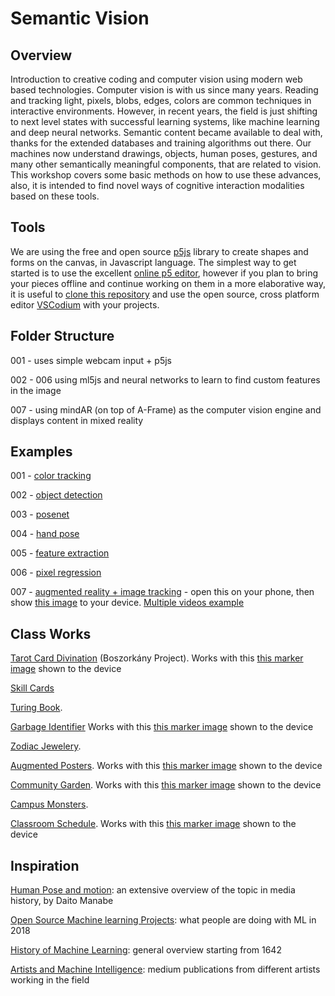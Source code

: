 # Semantic Vision
## Overview
Introduction to creative coding and computer vision using modern web based technologies. Computer vision is with us since many years. Reading and tracking light, pixels, blobs, edges, colors are common techniques in interactive environments. However, in recent years, the field is just shifting to next level states with successful learning systems, like machine learning and deep neural networks. Semantic content became available to deal with, thanks for the extended databases and training algorithms out there. Our machines now understand drawings, objects, human poses, gestures, and many other semantically meaningful components, that are related to vision. This workshop covers some basic methods on how to use these advances, also, it is intended to find novel ways of cognitive interaction modalities based on these tools. 

## Tools

We are using the free and open source [p5js](https://p5js.org/) library to create shapes and forms on the canvas, in Javascript language. The simplest way to get started is to use the excellent [online p5 editor](https://editor.p5js.org/), however if you plan to bring your pieces offline and continue working on them in a more elaborative way, it is useful to [clone this repository](https://docs.github.com/en/repositories/creating-and-managing-repositories/cloning-a-repository) and use the open source, cross platform editor [VSCodium](https://vscodium.com/) with your projects. 


## Folder Structure
001 - uses simple webcam input + p5js

002 - 006 using ml5js and neural networks to learn to find custom features in the image

007 - using mindAR (on top of A-Frame) as the computer vision engine and displays content in mixed reality

## Examples

001 - [color tracking](https://stc.github.io/semantic-vision/001_color_tracking/)

002 - [object detection](https://stc.github.io/semantic-vision/002_object_detection/)

003 - [posenet](https://stc.github.io/semantic-vision/003_posenet/)

004 - [hand pose](https://stc.github.io/semantic-vision/004_handpose/)

005 - [feature extraction](https://stc.github.io/semantic-vision/005_feature_extraction/)

006 - [pixel regression](https://stc.github.io/semantic-vision/006_pixel_regression/)

007 - [augmented reality + image tracking](https://stc.github.io/semantic-vision/007_augmented_reality_image_tracking/custom-image.html) - open this on your phone, then show [this image](https://stc.github.io/semantic-vision/007_augmented_reality_image_tracking/assets/marker.jpg) to your device. [Multiple videos example](https://stc.github.io/semantic-vision/007_augmented_reality_image_tracking/video-many.html)

## Class Works

[Tarot Card Divination](https://stc.github.io/semantic-vision/class_works/001-Tarot-Project/index.html) (Boszorkány Project). Works with this [this marker image](https://stc.github.io/semantic-vision/class_works/001-Tarot-Project/marker.png) shown to the device

[Skill Cards](https://stc.github.io/semantic-vision/class_works/002-SkillCards/)

[Turing Book](https://stc.github.io/semantic-vision/class_works/003-Turing/index.html). 

[Garbage Identifier](https://stc.github.io/semantic-vision/class_works/004-Garbage-Identifier/index.html) Works with this [this marker image](https://stc.github.io/semantic-vision/class_works/004-Garbage-Identifier/Cola1.PNG) shown to the device

[Zodiac Jewelery](https://stc.github.io/semantic-vision/class_works/005-Zodiac/index.html). 

[Augmented Posters](https://stc.github.io/semantic-vision/class_works/006-Posters/index.html). Works with this [this marker image](https://stc.github.io/semantic-vision/class_works/006-Posters/assets/markers/tri_totitreba.png) shown to the device

[Community Garden](https://stc.github.io/semantic-vision/class_works/007-Community-Garden/index.html). Works with this [this marker image](https://stc.github.io/semantic-vision/class_works/007-Community-Garden/assets/markers/cv_marker_00.jpg) shown to the device

[Campus Monsters](https://stc.github.io/semantic-vision/class_works/008-Campus-Monsters/index.html). 

[Classroom Schedule](https://stc.github.io/semantic-vision/class_works/009-Classroom-Schedule/index.html). Works with this [this marker image](https://stc.github.io/semantic-vision/class_works/009-Classroom-Schedule/assets/markers/marker_01-room_101.png) shown to the device

## Inspiration
[Human Pose and motion](https://github.com/daitomanabe/Human-Pose-and-Motion): an extensive overview of the topic in media history, by Daito Manabe

[Open Source Machine learning Projects](https://medium.mybridge.co/30-amazing-machine-learning-projects-for-the-past-year-v-2018-b853b8621ac7): what people are doing with ML in 2018

[History of Machine Learning](https://medium.com/bloombench/history-of-machine-learning-7c9dc67857a5): general overview starting from 1642

[Artists and Machine Intelligence](https://medium.com/artists-and-machine-intelligence): medium publications from different artists working in the field

